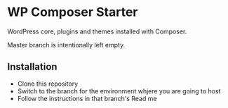 # WP Composer Starter
WordPress core, plugins and themes installed with Composer.

Master branch is intentionally left empty.

## Installation
* Clone this repository
* Switch to the branch for the environment whjere you are going to host
* Follow the instructions in that branch's Read me
